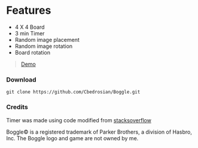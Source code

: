 # Features
* 4 X 4 Board
* 3 min Timer
* Random image placement  
* Random image rotation
* Board rotation

> [Demo](https://intersectingart.xyz/boggle/boggle.html)

### Download
```
git clone https://github.com/Cbedrosian/Boggle.git
```

### Credits

Timer was made using code modified from [stacksoverflow](https://stackoverflow.com/questions/41035992/jquery-countdown-timer-for-minutes-and-seconds)

Boggle© is a registered trademark of Parker Brothers, a division of Hasbro, Inc. The Boggle logo and game are not owned by me.


